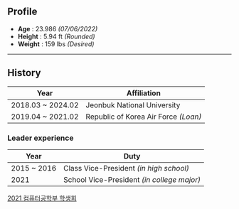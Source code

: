 ## Profile
- **Age** : 23.986 *(07/06/2022)*
- **Height** : 5.94 ft *(Rounded)*
- **Weight** : 159 lbs *(Desired)*
---
## History
|Year|Affiliation|
|--|--|
|2018.03 ~ 2024.02|Jeonbuk National University|
|2019.04 ~ 2021.02|Republic of Korea Air Force *(Loan)*|
### Leader experience
|Year|Duty|
|--|--|
|2015 ~ 2016|Class Vice-President *(in high school)*|
|2021|School Vice-President *(in college major)*|
[2021 컴퓨터공학부 학생회](https://instagram.com/jbnucse?igshid=YmMyMTA2M2Y=)

<!--
**jumincho/jumincho** is a ✨ _special_ ✨ repository because its `README.md` (this file) appears on your GitHub profile.

Here are some ideas to get you started:

- 🔭 I’m currently working on ...
- 🌱 I’m currently learning ...
- 👯 I’m looking to collaborate on ...
- 🤔 I’m looking for help with ...
- 💬 Ask me about ...
- 📫 How to reach me: ...
- 😄 Pronouns: ...
- ⚡ Fun fact: ...
-->
